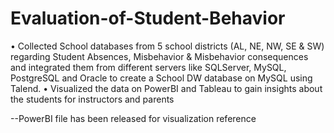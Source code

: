 # Evaluation-of-Student-Behavior

• Collected School databases from 5 school districts (AL, NE, NW, SE & SW) regarding Student Absences, Misbehavior & Misbehavior consequences and integrated them from different servers like SQLServer, MySQL, PostgreSQL and Oracle to create a School DW database on MySQL using Talend.
• Visualized the data on PowerBI and Tableau to gain insights about the students for instructors and parents


--PowerBI file has been released for visualization reference
